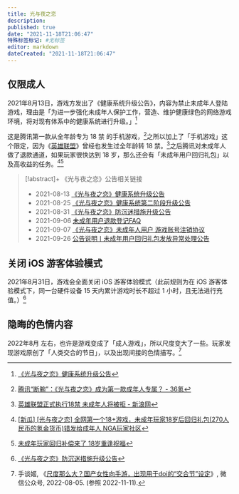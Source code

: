 ```yaml
---
title: 光与夜之恋
description:
published: true
date: "2021-11-18T21:06:47"
特殊标签标记: #无标签
editor: markdown
dateCreated: "2021-11-18T21:06:47"
---
```


## 仅限成人

2021年8月13日，游戏方发出了《健康系统升级公告》，内容为禁止未成年人登陆游戏，理由是「为进一步强化未成年人保护工作，营造、维护健康绿色的网络游戏环境，将对现有体系中的健康系统进行升级。」[^love_813]

[^love_813]: [《光与夜之恋》健康系统升级公告](https://archive.md/LUv7z "https://love.qq.com/web202106/newsdetail.html?newsid=14839002")

这是腾讯第一款从全年龄专为 18 禁 的手机游戏，[^R18_love]之所以加上了「手机游戏」这个限定，因为《[英雄联盟](/game/英雄联盟.md)》曾经也发生过全年龄转 18 禁。[^R18_LOL]之后腾讯对未成年人做了退款通道，如果玩家很快达到 18 岁，那么还会有「未成年用户回归礼包」以及高收益的任务。[^VvTSS][^db18bm]

[^R18_love]: [腾讯“断腕”：《光与夜之恋》成为第一款成年人专属？ - 36氪](https://web.archive.org/web/20211118123035/https://www.36kr.com/p/1371428162335619)

[^R18_LOL]: [英雄联盟正式执行18禁 未成年人将被拒 - 新浪网](https://web.archive.org/web/20200312150118/http://games.sina.com.cn/o/n/2012-01-05/1017569947.shtml)

[^VvTSS]: [[新瓜] [光与夜之恋] 全网第一个18+游戏，未成年玩家18岁后回归礼包(270人民币的氪金货币)错发给成年人 NGA玩家社区](https://archive.md/VvTSS "https://bbs.nga.cn/read.php?tid=28689345")

[^db18bm]: [未成年玩家回归补偿来了 18岁重逢祝福](https://web.archive.org/web/20211118135206/https://www.douban.com/group/topic/243882881/#7243526B03cua9)

> [!abstract]+ 《光与夜之恋》公告相关链接
>
> +   2021-08-13 [《光与夜之恋》健康系统升级公告](https://archive.md/LUv7z "https://love.qq.com/web202106/newsdetail.html?newsid=14839002")
> +   2021-08-25 [《光与夜之恋》健康系统第二阶段升级公告](https://archive.vn/bxQwV "https://love.qq.com/web202106/newsdetail.html?newsid=14904044")
> +   2021-08-31 [《光与夜之恋》防沉迷措施升级公告](https://archive.md/XGwjy "https://love.qq.com/web202106/newsdetail.html?newsid=14933919")
> +   2021-09-06 [未成年用户退款登记FAQ](https://archive.md/Rqyfo "https://love.qq.com/web202106/newsdetail.html?newsid=14964886")
> +   2021-09-07 [《光与夜之恋》未成年人用户 游戏账号注销协议](https://archive.md/oFeNX "https://love.qq.com/web202106/newsdetail.html?newsid=14967854")
> +   2021-09-26 [公告说明丨未成年用户回归礼包发放异常处理公告](https://archive.ph/H2A89 "https://love.qq.com/web202106/newsdetail.html?newsid=15042701")

## 关闭 iOS 游客体验模式

2021年8月31日，游戏会全面关闭 iOS 游客体验模式（此前规则为在 iOS 游客体验模式下，同一台硬件设备 15 天内累计游戏时长不超过 1 小时，且无法进行充值。）[^XGwjy]

[^XGwjy]: [《光与夜之恋》防沉迷措施升级公告](https://archive.md/XGwjy "https://love.qq.com/web202106/newsdetail.html?newsid=14933919")

## 隐晦的色情内容

2022年8月 左右，也许是游戏变成了「成人游戏」，所以尺度变大了一些。玩家发现游戏原创了「人类交合的节日」，以及出现间接的色情描写。[^IvWUw]

[^IvWUw]: 手谈姬, 《[尺度那么大？国产女性向手游，出现用于doi的“交合节”设定](https://archive.ph/IvWUw "https://mp.weixin.qq.com/s?__biz=MzI4MzEzMTY5MQ==&mid=2650743241&idx=1&sn=cc114ad2a28075b0b578dd85b7e85d69&chksm=f384eb8dc4f3629be46b87f62e310f8f3aa63bcd5ee134b028072beb9a20c2d2850a45ffa32e")》, 微信公众号, 2022-08-05. (参照 2022-11-11).

